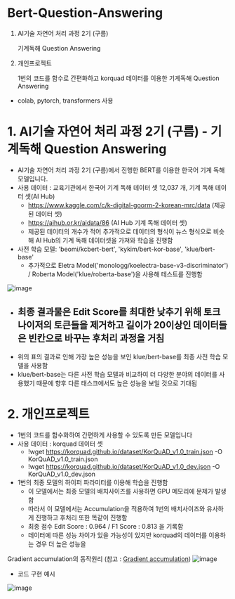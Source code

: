 # Bert-Question-Answering
 1. AI기술 자연어 처리 과정 2기 (구름) 

    기계독해 Question Answering
 2. 개인프로젝트

    1번의 코드를 함수로 간편화하고 korquad 데이터를 이용한 기계독해 Question Answering
    
- colab, pytorch, transformers 사용

# 1. AI기술 자연어 처리 과정 2기 (구름) - 기계독해 Question Answering
 - AI기술 자연어 처리 과정 2기 (구름)에서 진행한 BERT를 이용한 한국어 기계 독해 모델입니다.
 - 사용 데이터 : 교육기관에서 한국어 기계 독해 데이터 셋 12,037 개, 기계 독해 데이터 셋(AI Hub)
   - https://www.kaggle.com/c/k-digital-goorm-2-korean-mrc/data (제공된 데이터 셋)
   - https://aihub.or.kr/aidata/86 (AI Hub 기계 독해 데이터 셋)
   - 제공된 데이터의 개수가 적어 추가적으로 데이터의 형식이 뉴스 형식으로 비슷해 AI Hub의 기계 독해 데이터셋을 가져와 학습을 진행함
 - 사전 학습 모델: 'beomi/kcbert-bert', 'kykim/bert-kor-base', 'klue/bert-base'
   - 추가적으로 Eletra Model('monologg/koelectra-base-v3-discriminator') / Roberta Model('klue/roberta-base')을 사용해 테스트를 진행함

![image](https://user-images.githubusercontent.com/89580953/159446598-45c48177-30b5-4a2c-a1ce-74d65a7437a9.png)

- 최종 결과물은 Edit Score를 최대한 낮추기 위해 토크나이저의 토큰들을 제거하고 길이가 20이상인 데이터들은 빈칸으로 바꾸는 후처리 과정을 거침
  - 
- 위의 표의 결과로 인해 가장 높은 성능을 보인 klue/bert-base를 최종 사전 학습 모델을 사용함
- klue/bert-base는 다른 사전 학습 모델과 비교하여 더 다양한 분야의 데이터를 사용했기 때문에 향후 다른 태스크에서도 높은 성능을 보일 것으로 기대됨

# 2. 개인프로젝트
- 1번의 코드를 함수화하여 간편하게 사용할 수 있도록 만든 모델입니다
- 사용 데이터 : korquad 데이터 셋
  - !wget https://korquad.github.io/dataset/KorQuAD_v1.0_train.json -O KorQuAD_v1.0_train.json
  - !wget https://korquad.github.io/dataset/KorQuAD_v1.0_dev.json -O KorQuAD_v1.0_dev.json
- 1번의 최종 모델의 하이퍼 파라미터를 이용해 학습을 진행함 
  - 이 모델에서는 최종 모델의 배치사이즈를 사용하면 GPU 메모리에 문제가 발생함
  - 따라서 이 모델에서는 Accumulation을 적용하여 1번의 배치사이즈와 유사하게 진행하고 후처리 또한 똑같이 진행함
  - 최종 점수 Edit Score : 0.964 / F1 Score : 0.813 을 기록함
  - 데이터에 따른 성능 차이가 있을 가능성이 있지만 korquad의 데이터를 이용하는 경우 더 높은 성능을  

Gradient accumulation의 동작원리 (참고 : [Gradient accumulation](https://velog.io/@twinjuy/OOM%EB%A5%BC-%ED%95%B4%EA%B2%B0%ED%95%98%EA%B8%B0-%EC%9C%84%ED%95%9C-Batch-Accumulation, "Gradient accumulation link"))
![image](https://user-images.githubusercontent.com/89580953/159453437-183b3e29-309f-4e5f-8c3c-c0a3ddbf065c.png)

- 코드 구현 예시

![image](https://user-images.githubusercontent.com/89580953/159452718-8dd937cc-2b57-4c02-b41a-64c5c6d4b53b.png)
